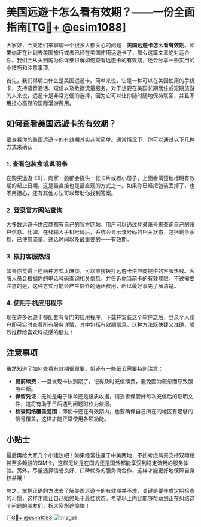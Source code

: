# 美国远遊卡怎么看有效期？——一份全面指南[[TG💪+ @esim1088](https://t.me/s/esim1088)]

大家好，今天咱们来聊聊一个很多人都关心的问题：**美国远遊卡怎么看有效期**。如果你正在计划去美国旅行或者已经在美国使用远遊卡了，那么这篇文章绝对适合你。我们会从头到尾为你详细讲解如何查看远遊卡的有效期，还会分享一些实用的小技巧和注意事项。

首先，我们得明白什么是美国远遊卡。简单来说，它是一种可以在美国使用的手机卡，支持语音通话、短信以及数据流量服务。对于想要在美国长期居住或短期旅游的人来说，远遊卡是非常方便的选择，因为它可以让你随时随地保持联系，并且不用担心高昂的国际漫游费用。

## 如何查看美国远遊卡的有效期？

要查看你的美国远遊卡的有效期其实非常简单。通常情况下，你可以通过以下几种方式来确认：

### 1. 查看包装盒或说明书

在购买远遊卡时，商家一般都会提供一张卡片或者小册子，上面会清楚地标明有效期的起止日期。这是最直接也是最直观的方式之一。如果你已经把包装丢掉了，也不用担心，还有其他方法可以帮助你找到答案。

### 2. 登录官方网站查询

大多数远遊卡供应商都有自己的官方网站，用户可以通过登录账号来查询自己的账户信息。比如，在线输入手机号码后，系统会显示该号码的相关状态，包括剩余余额、已使用流量、通话时间以及最重要的——有效期。

### 3. 拨打客服热线

如果你觉得上述两种方式太麻烦，可以直接拨打远遊卡供应商提供的客服热线。客服人员会根据你的电话号码查询相关信息，并告诉你当前卡的有效期限。不过需要注意的是，这种方式可能会产生额外的通话费用，所以最好事先了解清楚。

### 4. 使用手机应用程序

现在许多远遊卡都配套有专门的应用程序，下载并安装这个软件之后，登录个人账户即可实时查看所有服务详情，其中包括有效期信息。这种方法既快捷又准确，强烈推荐给喜欢科技感的朋友！

## 注意事项

虽然知道了如何查看有效期很重要，但还有一些细节需要特别注意：

- **提前续费**：一旦发现卡快到期了，记得及时充值续费，避免因为疏忽而导致服务中断。
- **保留凭证**：无论是电子账单还是纸质收据，请妥善保管好每次充值后的证明文件，这将有助于日后遇到问题时作为依据。
- **检查网络覆盖范围**：即使卡还在有效期内，也要确保自己所在的地区有足够的信号覆盖，这样才能正常使用各项功能。

## 小贴士

最后再给大家几个小建议吧！如果经常往返于中美两地，不妨考虑购买支持双频段甚至多频段的SIM卡，这样无论是在国内还是国外都能享受到稳定流畅的服务体验。另外，尽量选择信誉良好、口碑优秀的服务商合作，这样才能更好地保障自身权益哦！

总之，掌握正确的方法去了解美国远遊卡的有效期并不难，关键是要养成定期检查的习惯，这样才能让自己始终处于最佳状态。希望以上内容能够帮助到正在纠结这个问题的朋友们，祝大家旅途愉快！

[[TG💪+ @esim1088](https://t.me/s/esim1088) ![Image](https://i.postimg.cc/4NQfJmqS/Snipaste-2025-05-13-00-14-12.png)]